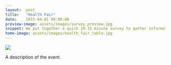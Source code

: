 ```yaml
---
layout:  post
title:   "Health Fair"
date:    2015-04-01 00:00:00
preview-image: assets/images/survey_preview.jpg
snippet: We put together a quick 10-15 minute survey to gather information about the people in the city, their neighborhoods, and their technology use.
home-image: assets/images/health_fair_table.jpg
---
```


<img class="post-home-img" src="{{ page.home-image | prepend: site.baseurl }}">

A description of the event.

